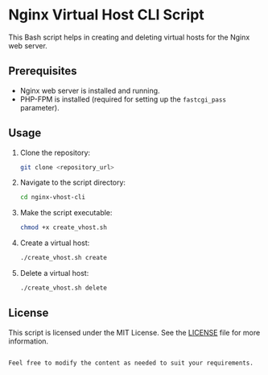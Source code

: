 
# Nginx Virtual Host CLI Script

This Bash script helps in creating and deleting virtual hosts for the Nginx web server.

## Prerequisites

- Nginx web server is installed and running.
- PHP-FPM is installed (required for setting up the `fastcgi_pass` parameter).

## Usage

1. Clone the repository:

   ```bash
   git clone <repository_url>
   ```

2. Navigate to the script directory:

   ```bash
   cd nginx-vhost-cli
   ```

3. Make the script executable:

   ```bash
   chmod +x create_vhost.sh
   ```

4. Create a virtual host:

   ```bash
   ./create_vhost.sh create
   ```

5. Delete a virtual host:

   ```bash
   ./create_vhost.sh delete
   ```

## License

This script is licensed under the MIT License. See the [LICENSE](LICENSE) file for more information.
```

Feel free to modify the content as needed to suit your requirements.
